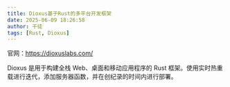 ```yaml
---
title: Dioxus基于Rust的多平台开发框架
date: 2025-06-09 18:26:58
author: 干徒
tags: [Rust, Dioxus]
---
```


官网：https://dioxuslabs.com/

Dioxus 是用于构建全栈 Web、桌面和移动应用程序的 Rust 框架。使用实时热重载进行迭代，添加服务器函数，并在创纪录的时间内进行部署。

